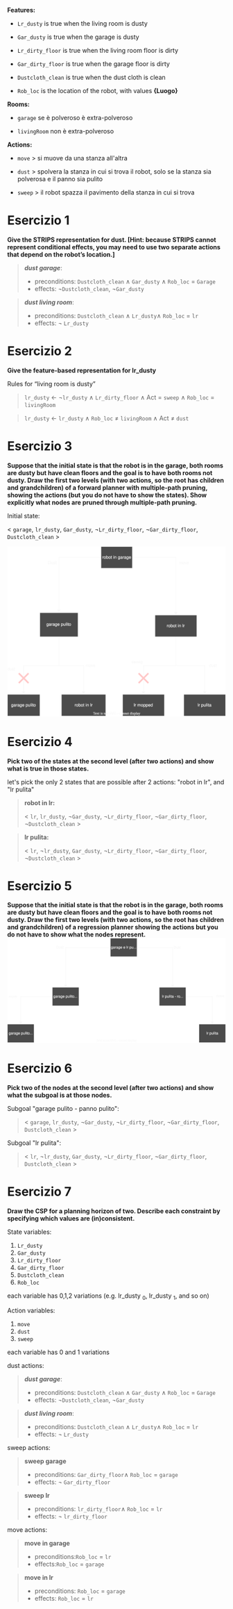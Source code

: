 **Features:**

- ```Lr_dusty``` is true when the living room is dusty

- ```Gar_dusty``` is true when the garage is dusty

- ```Lr_dirty_floor``` is true when the living room floor is dirty

- ```Gar_dirty_floor``` is true when the garage floor is dirty

- ```Dustcloth_clean``` is true when the dust cloth is clean

- ```Rob_loc``` is the location of the robot, with values **{Luogo}**

**Rooms:**

- ```garage``` se è polveroso è extra-polveroso

- ```livingRoom``` non è extra-polveroso

**Actions:**

- ```move``` > si muove da una stanza all'altra

- ```dust``` > spolvera la stanza in cui si trova il robot, solo se la stanza sia polverosa e il panno sia pulito

- ```sweep``` > il robot spazza il pavimento della stanza in cui si trova

# Esercizio 1

**Give the STRIPS representation for dust. [Hint: because STRIPS cannot represent 
conditional effects, you may need to use two separate actions that depend on the robot’s location.]**


>***dust garage***:
>- preconditions: ```Dustcloth_clean``` ∧ ```Gar_dusty``` ∧ ```Rob_loc``` = ```Garage```
>- effects: ¬```Dustcloth_clean```, ¬```Gar_dusty```

>***dust living room***:
>- preconditions: ```Dustcloth_clean``` ∧ ```Lr_dusty```∧ ```Rob_loc``` = ```lr```
>- effects: ¬ ```Lr_dusty```

# Esercizio 2
**Give the feature-based representation for lr_dusty**

Rules for “living room is dusty”


>```lr_dusty``` ← ¬```lr_dusty``` ∧ ```Lr_dirty_floor``` ∧ Act = ```sweep``` ∧ ```Rob_loc``` = ```livingRoom```

>```lr_dusty``` ← ```lr_dusty``` ∧ ```Rob_loc``` ≠ ```livingRoom``` ∧ Act ≠ ```dust``` 


# Esercizio 3
**Suppose that the initial state is that the robot is in the garage, both rooms are dusty but have 
clean floors and the goal is to have both rooms not dusty. Draw the first two levels (with two
actions, so the root has children and grandchildren) of a forward planner with multiple-path 
pruning, showing the actions (but you do not have to show the states). Show explicitly what 
nodes are pruned through multiple-path pruning.**

Initial state: 

< ```garage```, ```lr_dusty```, ```Gar_dusty```, ¬```Lr_dirty_floor```, ¬```Gar_dirty_floor```, ```Dustcloth_clean``` >

![](/Quinta%20Consegna/img/AI.svg)


# Esercizio 4
**Pick two of the states at the second level (after two actions) and show what is true in those states.**

let's pick the only 2 states that are possible after 2 actions: "robot in lr", and "lr pulita"

>**robot in lr:**
>
>< ```lr```, ```lr_dusty```, ¬```Gar_dusty```, ¬```Lr_dirty_floor```, ¬```Gar_dirty_floor```, ¬```Dustcloth_clean``` >

>**lr pulita:**
>
>< ```lr```, ¬```lr_dusty```, ```Gar_dusty```, ¬```Lr_dirty_floor```, ¬```Gar_dirty_floor```, ¬```Dustcloth_clean``` >

# Esercizio 5
**Suppose that the initial state is that the robot is in the garage, both rooms are dusty but have clean floors and the goal is to have both rooms not dusty. Draw the first two levels (with two actions, so the root has children and grandchildren) of a regression planner showing the actions but you do not have to show what the nodes represent.**
![](/Quinta%20Consegna/img/AI2.svg) 



# Esercizio 6
**Pick two of the nodes at the second level (after two actions) and show what the subgoal is at those nodes.**

Subgoal "garage pulito - panno pulito":

>< ```garage```, ```lr_dusty```, ¬```Gar_dusty```, ¬```Lr_dirty_floor```, ¬```Gar_dirty_floor```, ```Dustcloth_clean``` >

Subgoal "lr pulita":
>< ```lr```, ¬```lr_dusty```, ```Gar_dusty```, ¬```Lr_dirty_floor```, ¬```Gar_dirty_floor```, ```Dustcloth_clean``` >

# Esercizio 7
**Draw the CSP for a planning horizon of two. Describe each constraint by 
specifying which values are (in)consistent.**

State variables:
1. ```Lr_dusty```
2. ```Gar_dusty```
3. ```Lr_dirty_floor```
4. ```Gar_dirty_floor```
5. ```Dustcloth_clean```
6. ```Rob_loc```

each variable has 0,1,2 variations (e.g. lr_dusty $_0$, lr_dusty $_1$, and so on)

Action variables:
1. ```move```
2. ```dust```
3. ```sweep```

each variable has 0 and 1 variations 

dust actions:
>***dust garage***:
>- preconditions: ```Dustcloth_clean``` ∧ ```Gar_dusty``` ∧ ```Rob_loc``` = ```Garage```
>- effects: ¬```Dustcloth_clean```, ¬```Gar_dusty```

>***dust living room***:
>- preconditions: ```Dustcloth_clean``` ∧ ```Lr_dusty```∧ ```Rob_loc``` = ```lr```
>- effects: ¬ ```Lr_dusty```

sweep actions:
>**sweep garage**
>- preconditions: ```Gar_dirty_floor```∧ ```Rob_loc``` = ```garage```
>- effects: ¬ ```Gar_dirty_floor```

>**sweep lr**
>- preconditions: ```lr_dirty_floor```∧ ```Rob_loc``` = ```lr```
>- effects: ¬ ```lr_dirty_floor```

move actions:
>**move in garage**
>- preconditions:```Rob_loc``` = ```lr```
>- effects:```Rob_loc``` = ```garage```

>**move in lr**
>- preconditions: ```Rob_loc``` = ```garage```
>- effects: ```Rob_loc``` = ```lr```